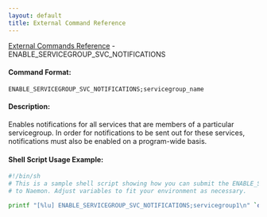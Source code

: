 ```yaml
---
layout: default
title: External Command Reference
---
```


<!--
************************************************
* AUTO GENERATED PAGE - USE ./update SCRIPT
************************************************
-->

<span class="glyphicon glyphicon-arrow-up"></span><a href="index.html"> External Commands Reference</a> - ENABLE_SERVICEGROUP_SVC_NOTIFICATIONS<br>

#### Command Format:

`ENABLE_SERVICEGROUP_SVC_NOTIFICATIONS;servicegroup_name`

#### Description:

Enables notifications for all services that are members of a particular servicegroup. In order for notifications to be sent out for these services, notifications must also be enabled on a program-wide basis.

#### Shell Script Usage Example:

```sh
#!/bin/sh
# This is a sample shell script showing how you can submit the ENABLE_SERVICEGROUP_SVC_NOTIFICATIONS command
# to Naemon. Adjust variables to fit your environment as necessary.

printf "[%lu] ENABLE_SERVICEGROUP_SVC_NOTIFICATIONS;servicegroup1\n" `date +%s` > /var/lib/naemon/naemon.cmd
```
